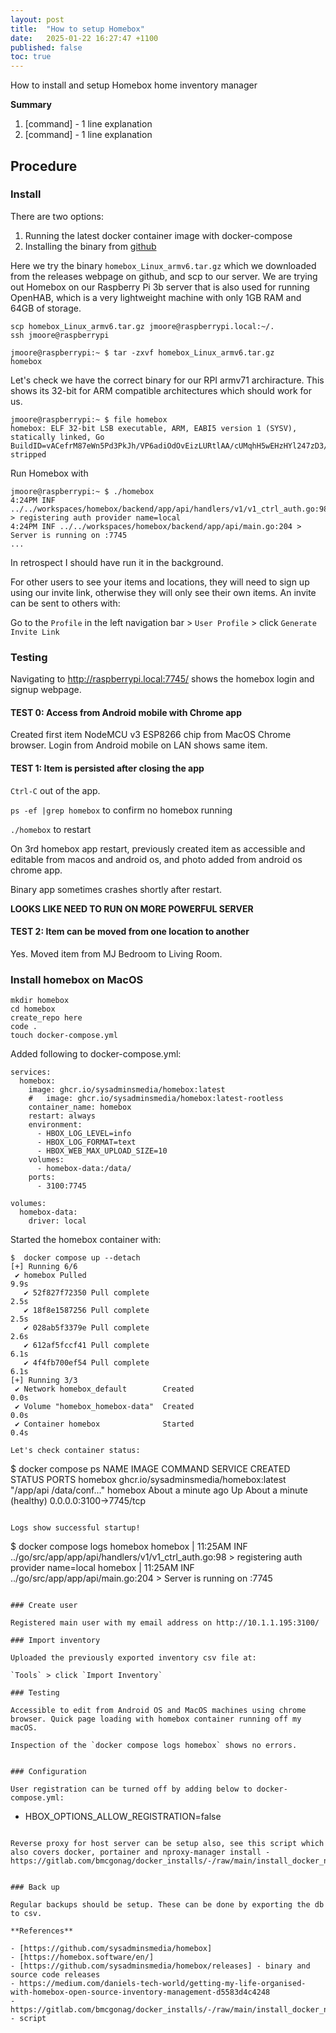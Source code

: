```yaml
---
layout: post
title:  "How to setup Homebox"
date:   2025-01-22 16:27:47 +1100
published: false
toc: true
---
```


How to install and setup Homebox home inventory manager

**Summary**

1. [command] - 1 line explanation
2. [command] - 1 line explanation

## Procedure

### Install

There are two options:

1. Running the latest docker container image with docker-compose
2. Installing the binary from [github](https://github.com/sysadminsmedia/homebox/releases)

Here we try the binary `homebox_Linux_armv6.tar.gz` which we downloaded from the releases webpage on github, and scp to our server. We are trying out Homebox on our Raspberry Pi 3b server that is also used for running OpenHAB, which is a very lightweight machine with only 1GB RAM and 64GB of storage.

```
scp homebox_Linux_armv6.tar.gz jmoore@raspberrypi.local:~/.
ssh jmoore@raspberrypi
```

```
jmoore@raspberrypi:~ $ tar -zxvf homebox_Linux_armv6.tar.gz
homebox
```

Let's check we have the correct binary for our RPI armv71 archiracture. This shows its 32-bit for ARM compatible architectures which should work for us.

```
jmoore@raspberrypi:~ $ file homebox
homebox: ELF 32-bit LSB executable, ARM, EABI5 version 1 (SYSV), statically linked, Go BuildID=vACefrM87eWn5Pd3PkJh/VP6adiOdOvEizLURtlAA/cUMqhH5wEHzHYl247zD3/1CahodI08aUH7SGONmp3, stripped
```

Run Homebox with
```
jmoore@raspberrypi:~ $ ./homebox
4:24PM INF ../../workspaces/homebox/backend/app/api/handlers/v1/v1_ctrl_auth.go:98 > registering auth provider name=local
4:24PM INF ../../workspaces/homebox/backend/app/api/main.go:204 > Server is running on :7745
...
```

In retrospect I should have run it in the background.


For other users to see your items and locations, they will need to sign up using our invite link, otherwise they will only see their own items. An invite can be sent to others with:

Go to the `Profile` in the left navigation bar > `User Profile` > click `Generate Invite Link`

### Testing

Navigating to http://raspberrypi.local:7745/ shows the homebox login and signup webpage.


#### TEST 0: Access from Android mobile with Chrome app

Created first item NodeMCU v3 ESP8266 chip  from MacOS Chrome browser. Login from Android mobile on LAN shows same item.


#### TEST 1: Item is persisted after closing the app

`Ctrl-C` out of the app.

`ps -ef |grep homebox` to confirm no homebox running

`./homebox` to restart

On 3rd homebox app restart, previously created item as accessible and editable from macos and android os, and photo added from android os chrome app.

 Binary app sometimes crashes shortly after restart.


**LOOKS LIKE NEED TO RUN ON MORE POWERFUL SERVER**

#### TEST 2: Item can be moved from one location to another

Yes. Moved item from MJ Bedroom to Living Room.

### Install homebox on MacOS

```
mkdir homebox
cd homebox
create_repo here
code .
touch docker-compose.yml
```


Added following to docker-compose.yml:
```
services:
  homebox:
    image: ghcr.io/sysadminsmedia/homebox:latest
    #   image: ghcr.io/sysadminsmedia/homebox:latest-rootless
    container_name: homebox
    restart: always
    environment:
      - HBOX_LOG_LEVEL=info
      - HBOX_LOG_FORMAT=text
      - HBOX_WEB_MAX_UPLOAD_SIZE=10
    volumes:
      - homebox-data:/data/
    ports:
      - 3100:7745

volumes:
  homebox-data:
    driver: local
```

Started the homebox container with:

```
$  docker compose up --detach
[+] Running 6/6
 ✔ homebox Pulled                                                                                                                                                    9.9s
   ✔ 52f827f72350 Pull complete                                                                                                                                      2.5s
   ✔ 18f8e1587256 Pull complete                                                                                                                                      2.5s
   ✔ 028ab5f3379e Pull complete                                                                                                                                      2.6s
   ✔ 612af5fccf41 Pull complete                                                                                                                                      6.1s
   ✔ 4f4fb700ef54 Pull complete                                                                                                                                      6.1s
[+] Running 3/3
 ✔ Network homebox_default        Created                                                                                                                            0.0s
 ✔ Volume "homebox_homebox-data"  Created                                                                                                                            0.0s
 ✔ Container homebox              Started                                                                                                                            0.4s

Let's check container status:

```
$ docker compose ps
NAME      IMAGE                                   COMMAND                  SERVICE   CREATED              STATUS                        PORTS
homebox   ghcr.io/sysadminsmedia/homebox:latest   "/app/api /data/conf…"   homebox   About a minute ago   Up About a minute (healthy)   0.0.0.0:3100->7745/tcp
```

Logs show successful startup!

```
$ docker compose logs homebox
homebox  | 11:25AM INF ../go/src/app/app/api/handlers/v1/v1_ctrl_auth.go:98 > registering auth provider name=local
homebox  | 11:25AM INF ../go/src/app/app/api/main.go:204 > Server is running on :7745
```

### Create user

Registered main user with my email address on http://10.1.1.195:3100/

### Import inventory

Uploaded the previously exported inventory csv file at:

`Tools` > click `Import Inventory`

### Testing

Accessible to edit from Android OS and MacOS machines using chrome browser. Quick page loading with homebox container running off my macOS.

Inspection of the `docker compose logs homebox` shows no errors.


### Configuration

User registration can be turned off by adding below to docker-compose.yml:
```
- HBOX_OPTIONS_ALLOW_REGISTRATION=false
```

Reverse proxy for host server can be setup also, see this script which also covers docker, portainer and nproxy-manager install - https://gitlab.com/bmcgonag/docker_installs/-/raw/main/install_docker_nproxyman.sh


### Back up

Regular backups should be setup. These can be done by exporting the db to csv.

**References**

- [https://github.com/sysadminsmedia/homebox]
- [https://homebox.software/en/]
- [https://github.com/sysadminsmedia/homebox/releases] - binary and source code releases
- https://medium.com/daniels-tech-world/getting-my-life-organised-with-homebox-open-source-inventory-management-d5583d4c4248
- https://gitlab.com/bmcgonag/docker_installs/-/raw/main/install_docker_nproxyman.sh - script
